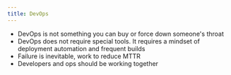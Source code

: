 ```yaml
---
title: DevOps
---
```


* DevOps is not something you can buy or force down someone's throat
* DevOps does not require special tools. It requires a mindset of deployment automation and frequent builds
* Failure is inevitable, work to reduce MTTR
* Developers and ops should be working together


